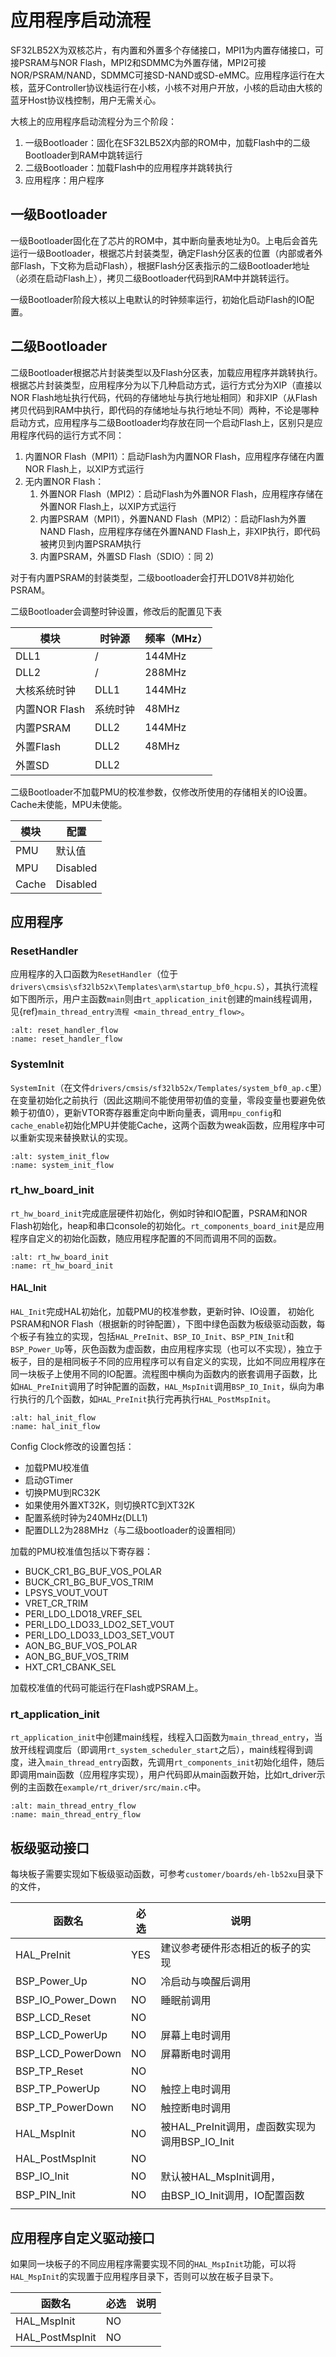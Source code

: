 # 应用程序启动流程
SF32LB52X为双核芯片，有内置和外置多个存储接口，MPI1为内置存储接口，可接PSRAM与NOR Flash，MPI2和SDMMC为外置存储，MPI2可接NOR/PSRAM/NAND，SDMMC可接SD-NAND或SD-eMMC。应用程序运行在大核，蓝牙Controller协议栈运行在小核，小核不对用户开放，小核的启动由大核的蓝牙Host协议栈控制，用户无需关心。

大核上的应用程序启动流程分为三个阶段：

1. 一级Bootloader：固化在SF32LB52X内部的ROM中，加载Flash中的二级Bootloader到RAM中跳转运行
2. 二级Bootloader：加载Flash中的应用程序并跳转执行
3. 应用程序：用户程序


## 一级Bootloader

一级Bootloader固化在了芯片的ROM中，其中断向量表地址为0。上电后会首先运行一级Bootloader，根据芯片封装类型，确定Flash分区表的位置（内部或者外部Flash，下文称为启动Flash），根据Flash分区表指示的二级Bootloader地址（必须在启动Flash上），拷贝二级Bootloader代码到RAM中并跳转运行。

一级Bootloader阶段大核以上电默认的时钟频率运行，初始化启动Flash的IO配置。

## 二级Bootloader

二级Bootloader根据芯片封装类型以及Flash分区表，加载应用程序并跳转执行。根据芯片封装类型，应用程序分为以下几种启动方式，运行方式分为XIP（直接以NOR Flash地址执行代码，代码的存储地址与执行地址相同）和非XIP（从Flash拷贝代码到RAM中执行，即代码的存储地址与执行地址不同）两种，不论是哪种启动方式，应用程序与二级Bootloader均存放在同一个启动Flash上，区别只是应用程序代码的运行方式不同：

1. 内置NOR Flash（MPI1）：启动Flash为内置NOR Flash，应用程序存储在内置NOR Flash上，以XIP方式运行
2. 无内置NOR Flash：
   1. 外置NOR Flash（MPI2）：启动Flash为外置NOR Flash，应用程序存储在外置NOR Flash上，以XIP方式运行
   2. 内置PSRAM（MPI1），外置NAND Flash（MPI2）：启动Flash为外置NAND Flash，应用程序存储在外置NAND Flash上，非XIP执行，即代码被拷贝到内置PSRAM执行
   3. 内置PSRAM，外置SD Flash（SDIO）：同 2)

对于有内置PSRAM的封装类型，二级bootloader会打开LDO1V8并初始化PSRAM。

二级Bootloader会调整时钟设置，修改后的配置见下表

| **模块** | **时钟源** | **频率（MHz）** |
| --- | --- | --- |
| DLL1 | / | 144MHz |
| DLL2 | / | 288MHz |
| 大核系统时钟 | DLL1 | 144MHz |
| 内置NOR Flash | 系统时钟 | 48MHz |
| 内置PSRAM | DLL2 | 144MHz |
| 外置Flash | DLL2 | 48MHz |
| 外置SD | DLL2 |  |


二级Bootloader不加载PMU的校准参数，仅修改所使用的存储相关的IO设置。Cache未使能，MPU未使能。

| **模块** | **配置** |
| --- | --- |
| PMU | 默认值 |
| MPU | Disabled |
| Cache | Disabled |


## 应用程序

### ResetHandler 
应用程序的入口函数为`ResetHandler`（位于`drivers\cmsis\sf32lb52x\Templates\arm\startup_bf0_hcpu.S`），其执行流程如下图所示，用户主函数`main`则由`rt_application_init`创建的main线程调用，见{ref}`main_thread_entry流程 <main_thread_entry_flow>`。

```{image} assets/ResetHandler.png
:alt: reset_handler_flow
:name: reset_handler_flow
```


### SystemInit
`SystemInit`（在文件`drivers/cmsis/sf32lb52x/Templates/system_bf0_ap.c`里）在变量初始化之前执行（因此这期间不能使用带初值的变量，零段变量也要避免依赖于初值0），更新VTOR寄存器重定向中断向量表，调用`mpu_config`和`cache_enable`初始化MPU并使能Cache，这两个函数为weak函数，应用程序中可以重新实现来替换默认的实现。

```{image} assets/SystemInit.png
:alt: system_init_flow
:name: system_init_flow
```

### rt_hw_board_init
`rt_hw_board_init`完成底层硬件初始化，例如时钟和IO配置，PSRAM和NOR Flash初始化，heap和串口console的初始化。`rt_components_board_init`是应用程序自定义的初始化函数，随应用程序配置的不同而调用不同的函数。

```{image} assets/rt_hw_board_init.png
:alt: rt_hw_board_init
:name: rt_hw_board_init
```


#### HAL_Init

`HAL_Init`完成HAL初始化，加载PMU的校准参数，更新时钟、IO设置， 初始化PSRAM和NOR Flash（根据新的时钟配置），下图中绿色函数为板级驱动函数，每个板子有独立的实现，包括`HAL_PreInit`、`BSP_IO_Init`、`BSP_PIN_Init`和`BSP_Power_Up`等，灰色函数为虚函数，由应用程序实现（也可以不实现），独立于板子，目的是相同板子不同的应用程序可以有自定义的实现，比如不同应用程序在同一块板子上使用不同的IO配置。流程图中横向为函数内的嵌套调用子函数，比如`HAL_PreInit`调用了时钟配置的函数，`HAL_MspInit`调用`BSP_IO_Init`，纵向为串行执行的几个函数，如`HAL_PreInit`执行完再执行`HAL_PostMspInit`。


```{image} assets/hal_init.png
:alt: hal_init_flow
:name: hal_init_flow
```


Config Clock修改的设置包括：

* 加载PMU校准值
* 启动GTimer
* 切换PMU到RC32K
* 如果使用外置XT32K，则切换RTC到XT32K
* 配置系统时钟为240MHz(DLL1)
* 配置DLL2为288MHz（与二级bootloader的设置相同）

加载的PMU校准值包括以下寄存器：

* BUCK\_CR1\_BG\_BUF\_VOS\_POLAR
* BUCK\_CR1\_BG\_BUF\_VOS\_TRIM
* LPSYS\_VOUT\_VOUT
* VRET\_CR\_TRIM
* PERI\_LDO\_LDO18\_VREF\_SEL
* PERI\_LDO\_LDO33\_LDO2\_SET\_VOUT
* PERI\_LDO\_LDO33\_LDO3\_SET\_VOUT
* AON\_BG\_BUF\_VOS\_POLAR
* AON\_BG\_BUF\_VOS\_TRIM
* HXT\_CR1\_CBANK\_SEL

加载校准值的代码可能运行在Flash或PSRAM上。

### rt_application_init

`rt_application_init`中创建main线程，线程入口函数为`main_thread_entry`，当放开线程调度后（即调用`rt_system_scheduler_start`之后），main线程得到调度，进入`main_thread_entry`函数，先调用`rt_components_init`初始化组件，随后即调用main函数（应用程序实现），用户代码即从main函数开始，比如rt\_driver示例的主函数在`example/rt_driver/src/main.c`中。


```{image} assets/main_thread_entry.png
:alt: main_thread_entry_flow
:name: main_thread_entry_flow
```

## 板级驱动接口

每块板子需要实现如下板级驱动函数，可参考`customer/boards/eh-lb52xu`目录下的文件，

| **函数名** | **必选** | **说明** |
| --- | --- | --- |
| HAL\_PreInit | YES | 建议参考硬件形态相近的板子的实现 |
| BSP\_Power\_Up | NO | 冷启动与唤醒后调用 |
| BSP\_IO\_Power\_Down | NO | 睡眠前调用 |
| BSP\_LCD\_Reset | NO |  |
| BSP\_LCD\_PowerUp | NO | 屏幕上电时调用 |
| BSP\_LCD\_PowerDown | NO | 屏幕断电时调用 |
| BSP\_TP\_Reset | NO |  |
| BSP\_TP\_PowerUp | NO | 触控上电时调用 |
| BSP\_TP\_PowerDown | NO | 触控断电时调用 |
| HAL\_MspInit | NO | 被HAL\_PreInit调用，虚函数实现为调用BSP\_IO\_Init |
| HAL\_PostMspInit | NO |  |
| BSP\_IO\_Init | NO | 默认被HAL\_MspInit调用， |
| BSP\_PIN\_Init | NO | 由BSP\_IO\_Init调用，IO配置函数 |
|  |  |  |


## 应用程序自定义驱动接口

如果同一块板子的不同应用程序需要实现不同的`HAL_MspInit`功能，可以将`HAL_MspInit`的实现置于应用程序目录下，否则可以放在板子目录下。

| **函数名** | **必选** | **说明** |
| --- | --- | --- |
| HAL\_MspInit | NO |  |
| HAL\_PostMspInit | NO |  |
